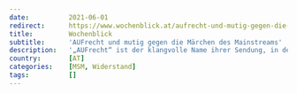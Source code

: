 ```yaml
---
date:          2021-06-01
redirect:      https://www.wochenblick.at/aufrecht-und-mutig-gegen-die-maerchen-des-mainstreams/
title:         Wochenblick
subtitle:      'AUFrecht und mutig gegen die Märchen des Mainstreams'
description:   '„AUFrecht“ ist der klangvolle Name ihrer Sendung, in der sie mit klaren Aussagen und harten Fakten aufwarten will.'
country:       [AT]
categories:    [MSM, Widerstand]
tags:          []
---
```

